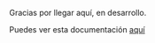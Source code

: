 Gracias por llegar aquí, en desarrollo.

Puedes ver esta documentación [aquí](https://ruckysolis.github.io/derechoydesarrollo/)
